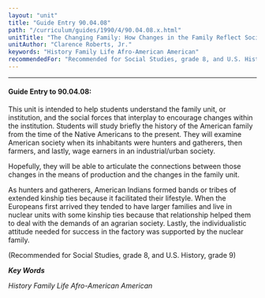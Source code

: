 ```yaml
---
layout: "unit"
title: "Guide Entry 90.04.08"
path: "/curriculum/guides/1990/4/90.04.08.x.html"
unitTitle: "The Changing Family: How Changes in the Family Reflect Social and Economic Changes in Society"
unitAuthor: "Clarence Roberts, Jr."
keywords: "History Family Life Afro-American American"
recommendedFor: "Recommended for Social Studies, grade 8, and U.S. History, grade 9"
---
```

<body>
<hr/>
<h4>
Guide Entry to 90.04.08:
</h4>
This unit is intended to help students understand the family unit, or institution, and the social forces that interplay to encourage changes within the institution. Students will study briefly the history of the American family from the time of the Native Americans to the present. They will examine American society when its inhabitants were hunters and gatherers, then farmers, and lastly, wage earners in an industrial/urban society.
<p>
Hopefully, they will be able to articulate the connections between those changes in the means of production and the changes in the family unit.
</p>
<p>
As hunters and gatherers, American Indians formed bands or tribes of extended kinship ties because it facilitated their lifestyle. When the Europeans first arrived they tended to have larger families and live in nuclear units with some kinship ties because that relationship helped them to deal with the demands of an agrarian society. Lastly, the individualistic attitude needed for success in the factory was supported by the nuclear family.
</p>
<p>
(Recommended for Social Studies, grade 8, and U.S. History, grade 9)
</p>
<p>
<b>
<i>
Key Words
</i>
</b>
<br/>
</p>
<p>
<i>
History Family Life Afro-American American
</i>
</p>
</body>